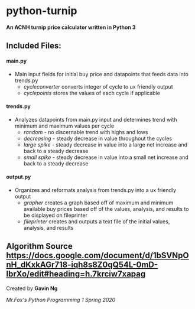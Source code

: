 # python-turnip
**An ACNH turnip price calculator written in Python 3**

## Included Files: ##

#### main.py ####
- Main input fields for initial buy price and datapoints that feeds data into trends.py
  - *cycleconverter* converts integer of cycle to ux friendly output
  - *cyclepoints* stores the values of each cycle if applicable

#### trends.py ####
- Analyzes datapoints from main.py input and determines trend with minimum and maximum values per cycle
  - *random* - no discernable trend with highs and lows
  - *decreasing* - steady decrease in value throughout the cycles
  - *large spike* - steady decrease in value into a large net increase and back to a steady decrease
  - *small spike* - steady decrease in value into a small net increase and back to a steady decrease

#### output.py ####
- Organizes and reformats analysis from trends.py into a ux friendly output
  - *grapher* creates a graph based off of maximum and minimum available buy prices based off of the values, analysis, and results to be displayed on fileprinter
  - *fileprinter* creates and outputs a text file of the initial values, analysis, and results


**Algorithm Source**
https://docs.google.com/document/d/1bSVNpOnH_dKxkAGr718-iqh8s8Z0qQ54L-0mD-lbrXo/edit#heading=h.7krciw7xapag
-----------------------------------------------------------------------------------------------------------

Created by **Gavin Ng**

*Mr.Fox's Python Programming 1 Spring 2020*
